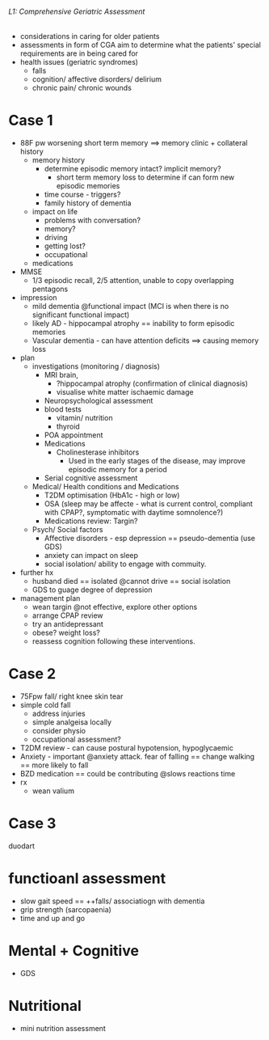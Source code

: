 ###### L1: Comprehensive Geriatric Assessment
- considerations in caring for older patients
- assessments in form of CGA aim to determine what the patients' special requirements are in being cared for
- health issues (geriatric syndromes)
    + falls
    + cognition/ affective disorders/ delirium
    + chronic pain/ chronic wounds

# Case 1
- 88F pw worsening short term memory ==> memory clinic + collateral history
    + memory history
        * determine episodic memory intact? implicit memory? 
            - short term memory loss to determine if can form new episodic memories
        * time course - triggers?
        * family history of dementia
    + impact on life
        * problems with conversation?
        * memory?
        * driving
        * getting lost?
        * occupational
    + medications
- MMSE
    + 1/3 episodic recall, 2/5 attention, unable to copy overlapping pentagons
- impression  
    + mild dementia @functional impact (MCI is when there is no significant functional impact)
    + likely AD - hippocampal atrophy == inability to form episodic memories
    + Vascular dementia - can have attention deficits ==> causing memory loss
- plan
    + investigations (monitoring / diagnosis)
        * MRI brain, 
            - ?hippocampal atrophy (confirmation of clinical diagnosis)
            - visualise white matter ischaemic damage
        * Neuropsychological assessment
        * blood tests
            - vitamin/ nutrition
            - thyroid
        * POA appointment
        * Medications
            - Cholinesterase inhibitors
                + Used in the early stages of the disease, may improve episodic memory for a period
        * Serial cognitive assessment
    + Medical/ Health conditions and Medications
        * T2DM optimisation (HbA1c - high or low)
        * OSA (sleep may be affecte - what is current control, compliant with CPAP?, symptomatic with daytime somnolence?)
        * Medications review: Targin? 
    + Psych/ Social factors
        * Affective disorders - esp depression == pseudo-dementia (use GDS)
        * anxiety can impact on sleep
        * social isolation/ ability to engage with commuity.
- further hx
    + husband died == isolated @cannot drive == social isolation
    + GDS to guage degree of depression
- management plan
    + wean targin @not effective, explore other options
    + arrange CPAP review
    + try an antidepressant
    + obese? weight loss?
    + reassess cognition following these interventions.

# Case 2
- 75Fpw fall/ right knee skin tear
- simple cold fall
    + address injuries
    + simple analgeisa locally
    + consider physio
    + occupational assessment? 
- T2DM review - can cause postural hypotension, hypoglycaemic
- Anxiety - important @anxiety attack. fear of falling == change walking == more likely to fall
- BZD medication == could be contributing @slows reactions time
- rx
    + wean valium


# Case 3
duodart

# functioanl assessment
- slow gait speed == ++falls/ associatiogn with dementia
- grip strength (sarcopaenia)
- time and up and go

# Mental + Cognitive
- GDS

# Nutritional
- mini nutrition assessment
